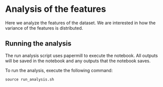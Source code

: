 # Analysis of the features
Here we analyze the features of the dataset.
We are interested in how the variance of the features is distributed.

## Running the analysis
The run analysis script uses papermill to execute the notebook.
All outputs will be saved in the notebook and any outputs that the notebook saves.

To run the analysis, execute the following command:
```
source run_analysis.sh
```
